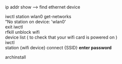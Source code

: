 ip addr show --> find ethernet device

iwctl
station wlan0 get-networks\
"No station on device: 'wlan0'\
exit iwctl\
rfkill unblock wifi\
device list ( to check that your wifi card is powered on )\
iwctl\
station {wifi device} connect {SSID}
**enter password**

archinstall
